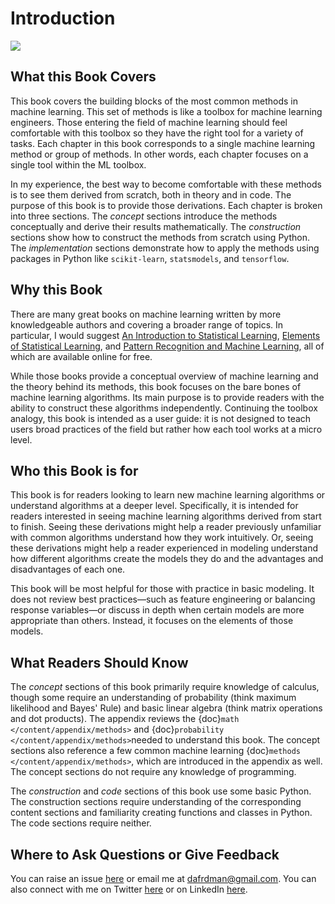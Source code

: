 # Introduction



![](/content/logo_light.png)



## What this Book Covers

This book covers the building blocks of the most common methods in machine learning. This set of methods is like a toolbox for machine learning engineers. Those entering the field of machine learning should feel comfortable with this toolbox so they have the right tool for a variety of tasks. Each chapter in this book corresponds to a single machine learning method or group of methods. In other words, each chapter focuses on a single tool within the ML toolbox.

In my experience, the best way to become comfortable with these methods is to see them derived from scratch, both in theory and in code. The purpose of this book is to provide those derivations. Each chapter is broken into three sections. The *concept* sections introduce the methods conceptually and derive their results mathematically. The *construction* sections show how to construct the methods from scratch using Python. The *implementation* sections demonstrate how to apply the methods using packages in Python like `scikit-learn`, `statsmodels`, and `tensorflow`. 



## Why this Book

There are many great books on machine learning written by more knowledgeable authors and covering a broader range of topics. In particular, I would suggest [An Introduction to Statistical Learning](http://faculty.marshall.usc.edu/gareth-james/ISL/), [Elements of Statistical Learning](https://web.stanford.edu/~hastie/ElemStatLearn/), and [Pattern Recognition and Machine Learning](https://www.microsoft.com/en-us/research/publication/pattern-recognition-machine-learning/), all of which are available online for free. 

While those books provide a conceptual overview of machine learning and the theory behind its methods, this book focuses on the bare bones of machine learning algorithms. Its main purpose is to provide readers with the ability to construct these algorithms independently. Continuing the toolbox analogy, this book is intended as a user guide: it is not designed to teach users broad practices of the field but rather how each tool works at a micro level.  



## Who this Book is for

This book is for readers looking to learn new machine learning algorithms or understand algorithms at a deeper level. Specifically, it is intended for readers interested in seeing machine learning algorithms derived from start to finish. Seeing these derivations might help a reader previously unfamiliar with common algorithms understand how they work intuitively. Or, seeing these derivations might help a reader experienced in modeling understand how different algorithms create the models they do and the advantages and disadvantages of each one.

This book will be most helpful for those with practice in basic modeling. It does not review best practices—such as feature engineering or balancing response variables—or discuss in depth when certain models are more appropriate than others. Instead, it focuses on the elements of those models. 



## What Readers Should Know

The *concept* sections of this book primarily require knowledge of calculus, though some require an understanding of probability (think maximum likelihood and Bayes' Rule) and basic linear algebra (think matrix operations and dot products). The appendix reviews the {doc}`math </content/appendix/methods>` and {doc}`probability </content/appendix/methods>`needed to understand this book. The concept sections also reference a few common machine learning {doc}`methods </content/appendix/methods>`, which are introduced in the appendix as well. The concept sections do not require any knowledge of programming. 

The *construction* and *code* sections of this book use some basic Python. The construction sections require understanding of the corresponding content sections and familiarity creating functions and classes in Python. The code sections require neither. 



## Where to Ask Questions or Give Feedback

You can raise an issue [here](https://github.com/dafriedman97/mlbook/issues) or email me at dafrdman@gmail.com. You can also connect with me on Twitter [here](https://twitter.com/dafrdman) or on LinkedIn [here](https://www.linkedin.com/in/daniel-friedman-36b1b2139/). 

